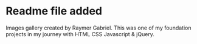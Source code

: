# Readme file added

Images gallery created by Raymer Gabriel. 
This was one of my foundation projects in my journey with HTML CSS Javascript & jQuery. 
